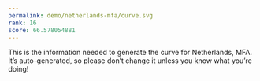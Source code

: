 ```yaml
---
permalink: demo/netherlands-mfa/curve.svg
rank: 16
score: 66.578054881
---
```


This is the information needed to generate the curve for Netherlands, MFA. It’s
auto-generated, so please don’t change it unless you know what you’re
doing!
